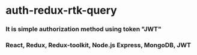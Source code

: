 # auth-redux-rtk-query
### It is simple authorization method using token "JWT"
### React, Redux, Redux-toolkit, Node.js Express, MongoDB, JWT  
